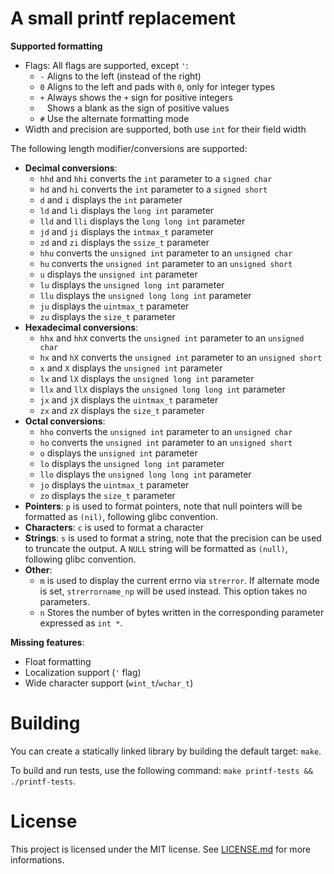 # A small printf replacement

**Supported formatting**
 - Flags: All flags are supported, except `'`:
    - `-` Aligns to the left (instead of the right)
    - `0` Aligns to the left and pads with `0`, only for integer types
    - `+` Always shows the `+` sign for positive integers
    - ` ` Shows a blank as the sign of positive values
    - `#` Use the alternate formatting mode
 - Width and precision are supported, both use `int` for their field width

The following length modifier/conversions are supported:
 - **Decimal conversions**:
    - `hhd` and `hhi` converts the `int` parameter to a `signed char`
    - `hd` and `hi` converts the `int` parameter to a `signed short`
    - `d` and `i` displays the `int` parameter
    - `ld` and `li` displays the `long int` parameter
    - `lld` and `lli` displays the `long long int` parameter
    - `jd` and `ji` displays the `intmax_t` parameter
    - `zd` and `zi` displays the `ssize_t` parameter
    - `hhu` converts the `unsigned int` parameter to an `unsigned char`
    - `hu` converts the `unsigned int` parameter to an `unsigned short`
    - `u` displays the `unsigned int` parameter
    - `lu` displays the `unsigned long int` parameter
    - `llu` displays the `unsigned long long int` parameter
    - `ju` displays the `uintmax_t` parameter
    - `zu` displays the `size_t` parameter
 - **Hexadecimal conversions**:
    - `hhx` and `hhX` converts the `unsigned int` parameter to an `unsigned char`
    - `hx` and `hX` converts the `unsigned int` parameter to an `unsigned short`
    - `x` and `X` displays the `unsigned int` parameter
    - `lx` and `lX` displays the `unsigned long int` parameter
    - `llx` and `llX` displays the `unsigned long long int` parameter
    - `jx` and `jX` displays the `uintmax_t` parameter
    - `zx` and `zX` displays the `size_t` parameter
 - **Octal conversions**:
    - `hho` converts the `unsigned int` parameter to an `unsigned char`
    - `ho` converts the `unsigned int` parameter to an `unsigned short`
    - `o` displays the `unsigned int` parameter
    - `lo` displays the `unsigned long int` parameter
    - `llo` displays the `unsigned long long int` parameter
    - `jo` displays the `uintmax_t` parameter
    - `zo` displays the `size_t` parameter
 - **Pointers**: `p` is used to format pointers, note that null pointers will
 be formatted as `(nil)`, following glibc convention.
 - **Characters**: `c` is used to format a character
 - **Strings**: `s` is used to format a string, note that the precision can be
 used to truncate the output. A `NULL` string will be formatted as `(null)`,
 following glibc convention.
 - **Other**: 
    - `m` is used to display the current errno via `strerror`. If alternate
 mode is set, `strerrorname_np` will be used instead. This option takes no parameters.
    - `n` Stores the number of bytes written in the corresponding parameter expressed as `int *`.


**Missing features**:
 - Float formatting
 - Localization support (`'` flag)
 - Wide character support (`wint_t`/`wchar_t`)

# Building

You can create a statically linked library by building the default target: `make`.

To build and run tests, use the following command: `make printf-tests && ./printf-tests`.

# License

This project is licensed under the MIT license. See [LICENSE.md](./LICENSE.md)
for more informations.
